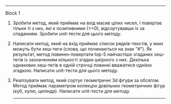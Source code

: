 ___________________________________________________________________________________________
Block 1 

1. Зробити метод, який приймає на вхід масив цілих чисел,
   і повертає тільки ті з них, які є позитивними
   (>=0), відсортувавши їх за спаданням.
   Зробити unit-тести для цього методу.

2. Написати метод, який на вхід приймає список рядків-текстів,
   у яких можуть бути хеш-теги (слова, що починаються на знак "#").
   Як результат, метод повинен повертати top-5 найчастіше згаданих хеш-тегів
   із зазначенням кількості згадки шкірного з них. Декілька однакових хеш-тегів
   в одній строчці повинні вважатися однією згадкою. Написати unit-тести для цього методу.

3. Реалізувати метод, який сортує геометричні 3d фігури за обсягом.
   Метод приймає параметром колекцію довільних геометричних фігур (куб, кулю, циліндр).
   Написати unit-тести для методу.
   ________________________________________________________________________________________
